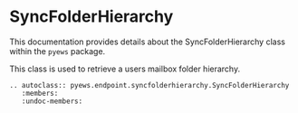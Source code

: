 # SyncFolderHierarchy

This documentation provides details about the SyncFolderHierarchy class within the `pyews` package.

This class is used to retrieve a users mailbox folder hierarchy.

```eval_rst
.. autoclass:: pyews.endpoint.syncfolderhierarchy.SyncFolderHierarchy
   :members:
   :undoc-members:
```